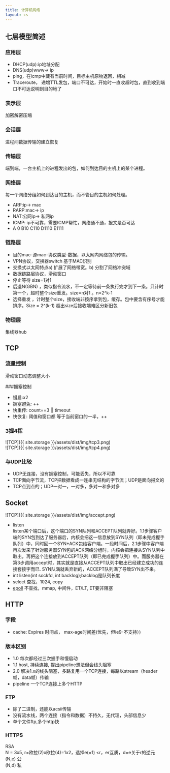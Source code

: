 ```yaml
---
title: 计算机网络
layout: cs
---
```


## 七层模型简述  

###  应用层  
- DHCP(udp):ip地址分配  
- DNS(udp)www→ ip   
- ping，在icmp中藏有当前时间，目标主机原物返回，相减  
- Traceroute， 递增TTL发包，端口不可达，开始时一直收超时包，直到收到端口不可达说明到目的地了  

### 表示层  
加密解密压缩  

### 会话层  
进程间数据传输的建立恢复  

### 传输层  
端到端，一台主机上的进程发出的包，如何到达目的主机上的某个进程。  

### 网络层  
每一个网络分组如何到达目的主机，而不管目的主机如何处理。  
- ARP:ip→ mac   
- RARP:mac→ ip  
- NAT:公网ip→ 私网ip  
- ICMP:  ip不可靠，需要ICMP帮忙，网络通不通，报文是否可达  
- A 0  B10 C110 D1110 E1111  

### 链路层  
- 目的mac-源mac-协议类型-数据，以太网内网络包的传输。  
- VPN协议，交换器switch 基于MAC识别  
- 交换式以太网特点a) 扩展了网络带宽。b) 分割了网络冲突域   
- 数据链路层协议，滑动窗口  
- 停止等待  size=1对1  
- 后退N(GBN) ，类似指令流水，不一定等待前一条执行完才到下一条。只计时第一个，超时整个size重发。size=n对1 。n=2^k-1  
- 选择重发 ，计时整个size，接收端非按序拿到包，缓存。包中要含有序号才能排序。Size = 2^(k-1)  超出size后接收端难区分新旧包  

### 物理层  
集线器hub 

## TCP  

### 流量控制  
滑动窗口动态调整大小  

###­拥塞控制   
- 慢启:x2      
- 拥塞避免: ++  
- 快重传: count==3 || timeout   
- 快恢复: 阈值和窗口都 等于当前窗口的一半，++  

### 3握4挥  
![TCP]({{ site.storage  }}/assets/dist/img/tcp3.png)  
![TCP]({{ site.storage  }}/assets/dist/img/tcp4.png)  

### 与UDP比较  
- UDP无连接，没有拥塞控制，可能丢失，所以不可靠  
- TCP面向字节流，TCP把数据看成一连串无结构的字节流；UDP是面向报文的  
- TCP点到点的；UDP一对一，一对多，多对一和多对多  

## Socket 

![TCP]({{ site.storage  }}/assets/dist/img/accept.png)  

- listen  
listen某个端口后，这个端口的SYN队列和ACCEPT队列就弄好。1.1步骤客户端的SYN包到达了服务器后，内核会把这一信息放到SYN队列（即未完成握手队列）中，同时回一个SYN+ACK包给客户端。一段时间后，2.1步骤中客户端再次发来了针对服务器SYN包的ACK网络分组时，内核会把连接从SYN队列中取出，再把这个连接放到ACCEPT队列（即已完成握手队列）中。而服务器在第3步调用accept时，其实就是直接从ACCEPT队列中取出已经建立成功的连接套接字而已.
SYN队満就丢弃新的，ACCEPT队列满了导致SYN出不来。  
- int listen(int sockfd, int backlog);backlog是队列长度  
- select  查找，1024, copy
- [epoll](https://cloud.tencent.com/developer/article/1005481)  不查找，mmap, 中间件，ET/LT, ET要非阻塞  


## HTTP  

### 字段  
- cache: Expires 时间点， max-age时间差(优先，但ie9-不支持）)  

### 版本区别  
- 1.0  每次都经过三次握手和慢启动  
- 1.1  host, 持续连接, 提出pipeline想法但会线头阻塞   
- 2.0 解决1.x的线头阻塞，多路复用一个TCP连接，每路以stream（header帧，data帧）传输  
- pipeline 一个TCP连接上多个HTTP

### FTP  
- 除了二进制，还能以acsii传输  
- 没有流水线，两个连接（指令和数据）不持久，无代理，头部信息少  
- 单个文件ftp,多个http快  

### HTTPS  
RSA  
N = 3x5, r=欧拉(2)x欧拉(4)=1x2，选择e(=1) <r，er互质，d=e关于r的逆元  
(N,e) 公  
(N,d) 私  


